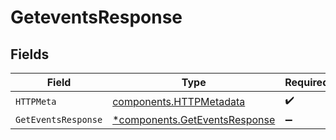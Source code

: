 # GeteventsResponse


## Fields

| Field                                                                         | Type                                                                          | Required                                                                      | Description                                                                   |
| ----------------------------------------------------------------------------- | ----------------------------------------------------------------------------- | ----------------------------------------------------------------------------- | ----------------------------------------------------------------------------- |
| `HTTPMeta`                                                                    | [components.HTTPMetadata](../../models/components/httpmetadata.md)            | :heavy_check_mark:                                                            | N/A                                                                           |
| `GetEventsResponse`                                                           | [*components.GetEventsResponse](../../models/components/geteventsresponse.md) | :heavy_minus_sign:                                                            | OK                                                                            |
